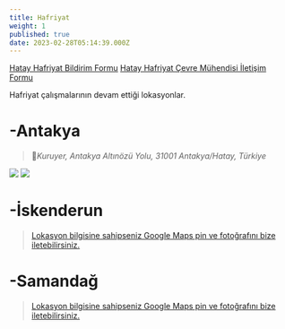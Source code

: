 ```yaml
---
title: Hafriyat
weight: 1
published: true
date: 2023-02-28T05:14:39.000Z
---
```

[Hatay Hafriyat Bildirim Formu](https://forms.gle/bKZJvdczSMSzb41w7)
[Hatay Hafriyat Çevre Mühendisi İletişim Formu](https://forms.gle/HBvKZWf566UHwMqr5)

Hafriyat çalışmalarının devam ettiği lokasyonlar.

# -Antakya
> 📍_Kuruyer, Antakya Altınözü Yolu, 31001 Antakya/Hatay, Türkiye_

![]({{site.baseurl}}/images/features/Hafriyat-Antakya-1.png)
![]({{site.baseurl}}/images/features/Hafriyat-Antakya-2.png)

# -İskenderun
> [Lokasyon bilgisine sahipseniz Google Maps pin ve fotoğrafını bize iletebilirsiniz.](mailto:hataybenimsahsimeselem@gmail.com)

# -Samandağ
> [Lokasyon bilgisine sahipseniz Google Maps pin ve fotoğrafını bize iletebilirsiniz.](mailto:hataybenimsahsimeselem@gmail.com)
